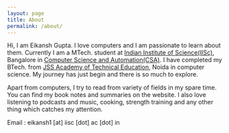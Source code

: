 ```yaml
---
layout: page
title: About
permalink: /about/
---
```


Hi, I am Eikansh Gupta. I love computers and I am passionate to learn about them. Currently I am a MTech. student at [Indian Institute of Science(IISc)](https://iisc.ac.in), Bangalore in [Computer Science and Automation(CSA)](https://csa.iisc.ac.in).   I have completed my BTech. from [JSS Academy of Technical Education](https://jssaten.ac.in/), Noida in computer science. My journey has just begin and there is so much to explore.

Apart from computers, I try to read from variety of fields in my spare time. You can find my book notes and summaries on the website.
I also love listening to podcasts and music, cooking, strength training and any other thing which catches my attention.

Email : eikansh1 [at] iisc [dot] ac [dot] in

